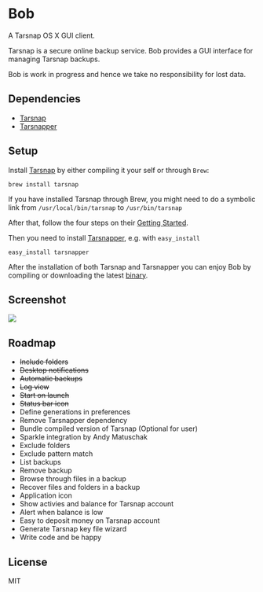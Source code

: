 Bob
==========
A Tarsnap OS X GUI client.

Tarsnap is a secure online backup service. Bob provides a GUI interface for managing Tarsnap backups.

Bob is work in progress and hence we take no responsibility for lost data.

## Dependencies
- [Tarsnap](http://www.tarsnap.com/)
- [Tarsnapper](https://github.com/miracle2k/tarsnapper)

## Setup

Install [Tarsnap](http://www.tarsnap.com/) by either compiling it your self or through `Brew`:

	brew install tarsnap

If you have installed Tarsnap through Brew, you might need to do a symbolic link from `/usr/local/bin/tarsnap` to `/usr/bin/tarsnap`

After that, follow the four steps on their [Getting Started](http://www.tarsnap.com/gettingstarted.html).

Then you need to install [Tarsnapper](https://github.com/miracle2k/tarsnapper), e.g. with `easy_install`

	easy_install tarsnapper

After the installation of both Tarsnap and Tarsnapper you can enjoy Bob by compiling or downloading the latest [binary](https://github.com/casperstorm/Bob/releases).

## Screenshot

![](https://raw.githubusercontent.com/casperstorm/casperstorm.github.io/master/bob/bob.png)

## Roadmap
* ~~Include folders~~
* ~~Desktop notifications~~
* ~~Automatic backups~~
* ~~Log view~~
* ~~Start on launch~~
* ~~Status bar icon~~
* Define generations in preferences
* Remove Tarsnapper dependency
* Bundle compiled version of Tarsnap (Optional for user)
* Sparkle integration by Andy Matuschak
* Exclude folders
* Exclude pattern match
* List backups
* Remove backup
* Browse through files in a backup
* Recover files and folders in a backup
* Application icon
* Show activies and balance for Tarsnap account
* Alert when balance is low
* Easy to deposit money on Tarsnap account
* Generate Tarsnap key file wizard
* Write code and be happy

## License

MIT
